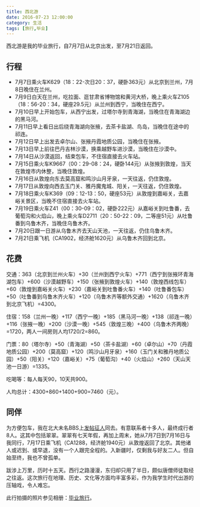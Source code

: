 ```yaml
---
title: 西北游
date: 2016-07-23 12:00:00
category: 生活
tags: [旅行,毕业]
---
```


西北游是我的毕业旅行，自7月7日从北京出发，至7月21日返回。

<!--more-->

## 行程

- 7月7日乘火车K629（18：22-次日20：37，硬卧363元）从北京到兰州，7月8日晚住在兰州。
- 7月9日白天在兰州，吃拉面、逛甘肃省博物馆和黄河大桥，晚上乘火车Z105（18：56-20：34，硬座29.5元）从兰州到西宁，当晚住在西宁。
- 7月10日早上开始包车，从西宁出发，过塔尔寺到青海湖，当晚住在青海湖边的黑马河。
- 7月11日早上看日出后绕青海湖向张掖，去茶卡盐湖、鸟岛，当晚住在途中的祁连。
- 7月12日早上出发去卓尔山、张掖丹霞地质公园，当晚住在张掖。
- 7月13日早上前往巴丹吉林沙漠，换乘越野车进沙漠，当晚住在沙漠中。
- 7月14日从沙漠返回，结束包车，不住宿直接去火车站。
- 7月15日乘火车K9667（00：29-08：24，硬卧144元）从张掖到敦煌，当天在敦煌市内休整，当晚住敦煌。
- 7月16日从敦煌向东去莫高窟和鸣沙山月牙泉，一天往返，仍住敦煌。
- 7月17日从敦煌向西去玉门关、雅丹魔鬼城、阳关，一天往返，仍住敦煌。
- 7月18日乘火车K369（09：12-13：50，硬座53元）从敦煌到嘉峪关，去嘉峪关景区，当晚不住宿直接去火车站。
- 7月19日乘火车Z41（00：30-09：02，硬卧222元）从嘉峪关到吐鲁番，去葡萄沟和火焰山，晚上乘火车D2711（20：50-22：09，二等座51元）从吐鲁番到乌鲁木齐，当晚住乌鲁木齐。
- 7月20日跟一日游从乌鲁木齐去天山天池，一天往返，仍住乌鲁木齐。
- 7月21日乘飞机（CA1902，经济舱1620元）从乌鲁木齐回到北京。

## 花费

交通：363（北京到兰州火车）+30（兰州到西宁火车）+771（西宁到张掖环青海湖包车）+600（沙漠越野车）+150（张掖到敦煌火车）+140（敦煌西线包车）+60（敦煌到嘉峪关火车）+230（嘉峪关到吐鲁番火车）+140（吐鲁番包车）+50（吐鲁番到乌鲁木齐火车）+120（乌鲁木齐等额外交通）+1620（乌鲁木齐到北京飞机）=4300。

住宿：158（兰州一晚）+117（西宁一晚）+185（黑马河一晚）+138（祁连一晚）+116（张掖一晚）+200（沙漠一晚）+545（敦煌三晚）+400（乌鲁木齐两晚）=1720，两人一间房则人均1720/2=860。

门票：80（塔尔寺）+50（青海湖）+50（茶卡盐湖）+60（卓尔山）+70（丹霞地质公园）+200（莫高窟）+120（鸣沙山月牙泉）+160（玉门关和雅丹地质公园）+50（阳关）+120（嘉峪关）+75（葡萄沟）+40（火焰山）+260（天山天池一日游）=1335。

吃喝等：每人每天90，10天共900。

人均总计：4300+860+1400+900=7460（元）。

## 同伴

为方便包车，我在北大未名BBS上[发帖征人](http://bbs.pku.edu.cn/v2/post-read.php?bid=94&threadid=15791630)同去。有意联系者十多人，最终成行者8人。这其中包括翠翠。翠翠有七天年假，再加上周末，她从7月7日到7月16日与我同行，7月17日乘飞机（CA1288，经济舱1940元）从敦煌返回了北京。其他诸人或迟到、或早退，没有一个人跟完全程的。入新疆时，仅剩我与好友二人。但自始至终，我也不曾孤单。

跋涉上万里，历时十五天。西行之路漫漫，东归却只用了半日，颇似唐僧师徒取经之往返。这次旅行在地理、历史、文化等方面均丰富多彩，作为我学生时代出游的压轴戏，令人难忘。

此行拍摄的照片参见相册：[毕业旅行](https://pan.baidu.com/s/1hsfRA4W)。